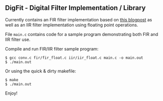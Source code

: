 ## DigFit - Digital Filter Implementation / Library

Currently contains an FIR filter implementation based on
[this blogpost](http://sestevenson.wordpress.com/implementation-of-fir-filtering-in-c-part-1/)
as well as an IIR filter implementation using floating point operations.

File `main.c` contains code for a sample program demonstrating both FIR and IIR
filter use.

Compile and run FIR/IIR filter sample program:

    $ gcc conv.c fir/fir_float.c iir/iir_float.c main.c -o main.out
    $ ./main.out

Or using the quick & dirty makefile:

    $ make
    $ ./main.out

Enjoy!
